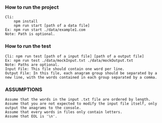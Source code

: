 ### How to run the project
    Cli:
        npm install
        npm run start [path of a data file]
    Ex: npm run start ./data/example1.com
    Note: Path is optional.

### How to run the test
    Cli: npm run test [path of a input file] [path of a output file]
    Ex: npm run test ./data/mockInput.txt ./data/mockOutput.txt
    Note: Paths are optional. 
    Input File: This file should contain one word per line.
    Output File: In this file, each anagram group should be separated by a new line, with the words contained in each group separated by a comma.

### ASSUMPTIONS 
    Assume that the words in the input .txt file are ordered by length.
    Assume that you are not expected to modify the input file itself, only output the anagrams to the console.
    Assume that every words in files only contain letters.
    Assume that EOL is '\n'.